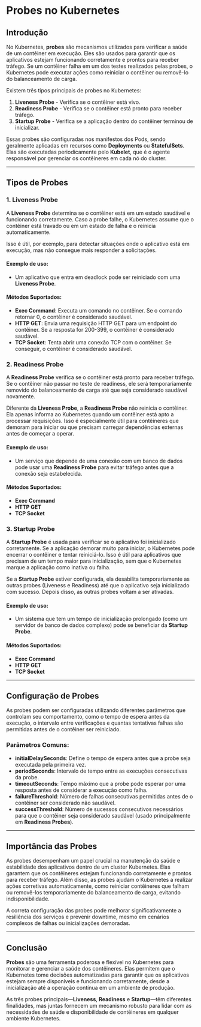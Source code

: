 # Probes no Kubernetes

## Introdução

No Kubernetes, **probes** são mecanismos utilizados para verificar a saúde de um contêiner em execução. Eles são usados para garantir que os aplicativos estejam funcionando corretamente e prontos para receber tráfego. Se um contêiner falha em um dos testes realizados pelas probes, o Kubernetes pode executar ações como reiniciar o contêiner ou removê-lo do balanceamento de carga.

Existem três tipos principais de probes no Kubernetes:

1. **Liveness Probe** - Verifica se o contêiner está vivo.
2. **Readiness Probe** - Verifica se o contêiner está pronto para receber tráfego.
3. **Startup Probe** - Verifica se a aplicação dentro do contêiner terminou de inicializar.

Essas probes são configuradas nos manifestos dos Pods, sendo geralmente aplicadas em recursos como **Deployments** ou **StatefulSets**. Elas são executadas periodicamente pelo **Kubelet**, que é o agente responsável por gerenciar os contêineres em cada nó do cluster.

---

## Tipos de Probes

### 1. **Liveness Probe**

A **Liveness Probe** determina se o contêiner está em um estado saudável e funcionando corretamente. Caso a probe falhe, o Kubernetes assume que o contêiner está travado ou em um estado de falha e o reinicia automaticamente.

Isso é útil, por exemplo, para detectar situações onde o aplicativo está em execução, mas não consegue mais responder a solicitações.

#### Exemplo de uso:

- Um aplicativo que entra em deadlock pode ser reiniciado com uma **Liveness Probe**.

#### Métodos Suportados:

- **Exec Command**: Executa um comando no contêiner. Se o comando retornar 0, o contêiner é considerado saudável.
- **HTTP GET**: Envia uma requisição HTTP GET para um endpoint do contêiner. Se a resposta for 200-399, o contêiner é considerado saudável.
- **TCP Socket**: Tenta abrir uma conexão TCP com o contêiner. Se conseguir, o contêiner é considerado saudável.

### 2. **Readiness Probe**

A **Readiness Probe** verifica se o contêiner está pronto para receber tráfego. Se o contêiner não passar no teste de readiness, ele será temporariamente removido do balanceamento de carga até que seja considerado saudável novamente.

Diferente da **Liveness Probe**, a **Readiness Probe** não reinicia o contêiner. Ela apenas informa ao Kubernetes quando um contêiner está apto a processar requisições. Isso é especialmente útil para contêineres que demoram para iniciar ou que precisam carregar dependências externas antes de começar a operar.

#### Exemplo de uso:

- Um serviço que depende de uma conexão com um banco de dados pode usar uma **Readiness Probe** para evitar tráfego antes que a conexão seja estabelecida.

#### Métodos Suportados:

- **Exec Command**
- **HTTP GET**
- **TCP Socket**

### 3. **Startup Probe**

A **Startup Probe** é usada para verificar se o aplicativo foi inicializado corretamente. Se a aplicação demorar muito para iniciar, o Kubernetes pode encerrar o contêiner e tentar reiniciá-lo. Isso é útil para aplicativos que precisam de um tempo maior para inicialização, sem que o Kubernetes marque a aplicação como inativa ou falha.

Se a **Startup Probe** estiver configurada, ela desabilita temporariamente as outras probes (Liveness e Readiness) até que o aplicativo seja inicializado com sucesso. Depois disso, as outras probes voltam a ser ativadas.

#### Exemplo de uso:

- Um sistema que tem um tempo de inicialização prolongado (como um servidor de banco de dados complexo) pode se beneficiar da **Startup Probe**.

#### Métodos Suportados:

- **Exec Command**
- **HTTP GET**
- **TCP Socket**

---

## Configuração de Probes

As probes podem ser configuradas utilizando diferentes parâmetros que controlam seu comportamento, como o tempo de espera antes da execução, o intervalo entre verificações e quantas tentativas falhas são permitidas antes de o contêiner ser reiniciado.

### Parâmetros Comuns:

- **initialDelaySeconds**: Define o tempo de espera antes que a probe seja executada pela primeira vez.
- **periodSeconds**: Intervalo de tempo entre as execuções consecutivas da probe.
- **timeoutSeconds**: Tempo máximo que a probe pode esperar por uma resposta antes de considerar a execução como falha.
- **failureThreshold**: Número de falhas consecutivas permitidas antes de o contêiner ser considerado não saudável.
- **successThreshold**: Número de sucessos consecutivos necessários para que o contêiner seja considerado saudável (usado principalmente em **Readiness Probes**).

---

## Importância das Probes

As probes desempenham um papel crucial na manutenção da saúde e estabilidade dos aplicativos dentro de um cluster Kubernetes. Elas garantem que os contêineres estejam funcionando corretamente e prontos para receber tráfego. Além disso, as probes ajudam o Kubernetes a realizar ações corretivas automaticamente, como reiniciar contêineres que falham ou removê-los temporariamente do balanceamento de carga, evitando indisponibilidade.

A correta configuração das probes pode melhorar significativamente a resiliência dos serviços e prevenir downtime, mesmo em cenários complexos de falhas ou inicializações demoradas.

---

## Conclusão

**Probes** são uma ferramenta poderosa e flexível no Kubernetes para monitorar e gerenciar a saúde dos contêineres. Elas permitem que o Kubernetes tome decisões automatizadas para garantir que os aplicativos estejam sempre disponíveis e funcionando corretamente, desde a inicialização até a operação contínua em um ambiente de produção.

As três probes principais—**Liveness**, **Readiness** e **Startup**—têm diferentes finalidades, mas juntas fornecem um mecanismo robusto para lidar com as necessidades de saúde e disponibilidade de contêineres em qualquer ambiente Kubernetes.

